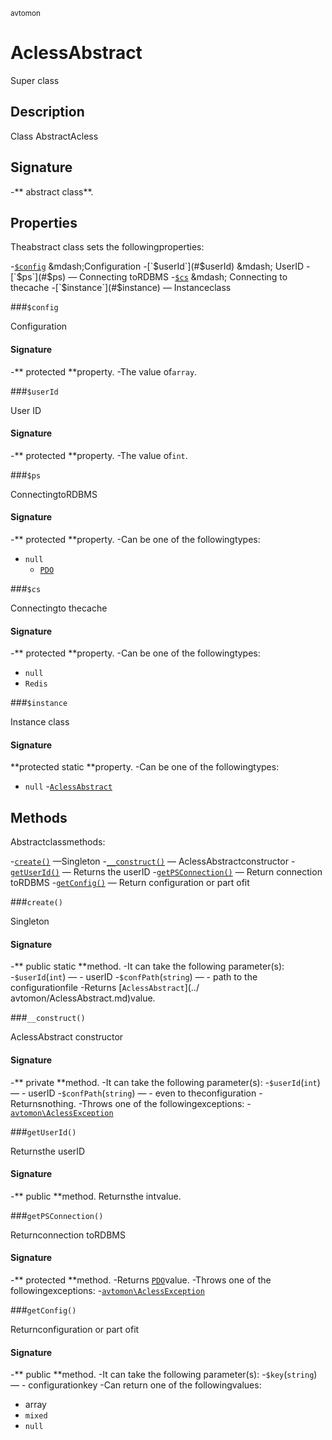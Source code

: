 <small>avtomon </small>

AclessAbstract
==============

Super class

Description
-----------

Class AbstractAcless

Signature
---------

-** abstract class**.

Properties
----------

Theabstract class sets the followingproperties:

-[`$config`](#$config) &mdash;Configuration
-[`$userId`](#$userId) &mdash; UserID
-[`$ps`](#$ps) &mdash; Connecting toRDBMS
-[`$cs`](#$cs) &mdash; Connecting to thecache
-[`$instance`](#$instance) &mdash; Instanceclass

###`$config`<a name="config"></a>

Configuration

#### Signature

-** protected **property.
-The value of`array`.

###`$userId`<a name="userId"></a>

User ID

#### Signature

-** protected **property.
-The value of`int`.

###`$ps`<a name="ps"></a>

ConnectingtoRDBMS

#### Signature

-** protected **property.
-Can be one of the followingtypes:
- `null`
  - [`PDO`](http://php.net/class.PDO)

###`$cs`<a name="cs"></a>

Connectingto thecache

#### Signature

-** protected **property.
-Can be one of the followingtypes:
- `null`
- `Redis`

###`$instance`<a name="instance"></a>

Instance class

#### Signature

**protected static **property.
-Can be one of the followingtypes:
- `null`
-[`AclessAbstract`](../avtomon/AclessAbstract.md)

Methods
-------

Abstractclassmethods:

-[`create()`](#create) &mdash;Singleton
-[`__construct()`](#__construct) &mdash; AclessAbstractconstructor
-[`getUserId()`](#getUserId) &mdash; Returns the userID
-[`getPSConnection()`](#getPSConnection) &mdash; Return connection toRDBMS
-[`getConfig()`](#getConfig) &mdash; Return configuration or part ofit

###`create()`<a name="create"></a>

Singleton

#### Signature

-** public static **method.
-It can take the following parameter(s):
-`$userId`(`int`) &mdash; - userID
-`$confPath`(`string`) &mdash; - path to the configurationfile
-Returns [`AclessAbstract`](../ avtomon/AclessAbstract.md)value.

###`__construct()`<a name="__construct"></a>

AclessAbstract constructor

#### Signature

-** private **method.
-It can take the following parameter(s):
-`$userId`(`int`) &mdash; - userID
-`$confPath`(`string`) &mdash; - even to theconfiguration
-Returnsnothing.
-Throws one of the followingexceptions:
-[`avtomon\AclessException`](../avtomon/AclessException.md)

###`getUserId()`<a name="getUserId"></a>

Returnsthe userID

#### Signature

-** public **method.
Returnsthe intvalue.

###`getPSConnection()`<a name="getPSConnection"></a>

Returnconnection toRDBMS

#### Signature

-** protected **method.
-Returns [`PDO`](http://php.net/class.PDO)value.
-Throws one of the followingexceptions:
-[`avtomon\AclessException`](../avtomon/AclessException.md)

###`getConfig()`<a name="getConfig"></a>

Returnconfiguration or part ofit

#### Signature

-** public **method.
-It can take the following parameter(s):
-`$key`(`string`) &mdash; - configurationkey
-Can return one of the followingvalues:
- array
- `mixed`
- `null`

